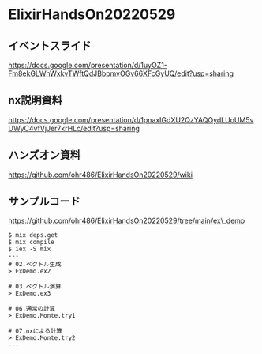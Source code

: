 # ElixirHandsOn20220529

## イベントスライド

https://docs.google.com/presentation/d/1uyOZ1-Fm8ekGLWhWxkvTWftQdJBbpmvOGv66XFcGyUQ/edit?usp=sharing

## nx説明資料

https://docs.google.com/presentation/d/1pnaxIGdXU2QzYAQOydLUoUM5vUWyC4vfVjJer7krHLc/edit?usp=sharing

## ハンズオン資料

https://github.com/ohr486/ElixirHandsOn20220529/wiki

## サンプルコード

https://github.com/ohr486/ElixirHandsOn20220529/tree/main/ex\_demo

```
$ mix deps.get
$ mix compile
$ iex -S mix
---
# 02.ベクトル生成
> ExDemo.ex2

# 03.ベクトル演算
> ExDemo.ex3

# 06.通常の計算
> ExDemo.Monte.try1

# 07.nxによる計算
> ExDemo.Monte.try2
---
```
